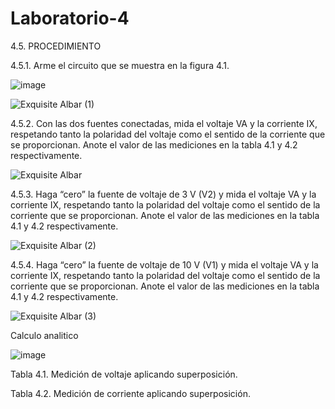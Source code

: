 # Laboratorio-4


4.5. PROCEDIMIENTO

4.5.1. Arme el circuito que se muestra en la figura 4.1.

![image](https://user-images.githubusercontent.com/107088999/210282614-2bd91cba-b44f-4030-92d5-18894729a33f.png)


![Exquisite Albar (1)](https://user-images.githubusercontent.com/107088999/210282695-549fce43-ed2e-4231-866e-30e5b85e2057.png)


4.5.2. Con las dos fuentes conectadas, mida el voltaje VA y la corriente IX, respetando tanto la polaridad del voltaje como el sentido de la corriente que se proporcionan. Anote el valor de las mediciones en la tabla 4.1 y 4.2 respectivamente.

![Exquisite Albar](https://user-images.githubusercontent.com/107088999/210282552-959f34d0-5374-4df6-966b-d2f8e6f43c06.png)


4.5.3. Haga “cero” la fuente de voltaje de 3 V (V2) y mida el voltaje VA y la corriente IX, respetando tanto la polaridad del voltaje como el sentido de la corriente que se proporcionan. Anote el valor de las mediciones en la tabla 4.1 y 4.2 respectivamente.

![Exquisite Albar (2)](https://user-images.githubusercontent.com/107088999/210283897-5319a940-8f46-4dbe-b2ca-aa96d8d86dba.png)

4.5.4. Haga “cero” la fuente de voltaje de 10 V (V1) y mida el voltaje VA y la corriente IX, respetando tanto la polaridad del voltaje como el sentido de la corriente que se proporcionan. Anote el valor de las mediciones en la tabla 4.1 y 4.2 respectivamente.

![Exquisite Albar (3)](https://user-images.githubusercontent.com/107088999/210284373-53410567-3ebe-4e0c-a4d6-0787d4d0f662.png)

Calculo analitico

 ![image](https://user-images.githubusercontent.com/107088999/210285220-d5243c1b-1cb8-497a-a879-dac88205ac48.png)

Tabla 4.1. Medición de voltaje aplicando superposición.



Tabla 4.2. Medición de corriente aplicando superposición.



